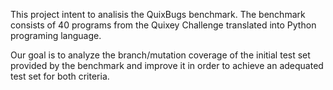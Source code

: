 This project intent to analisis the QuixBugs benchmark. The benchmark consists of 40 programs from the Quixey Challenge translated into Python programing language. 


Our goal is to analyze the branch/mutation coverage of the initial test set provided by the benchmark and improve it in order to achieve an adequated test set for both criteria.
